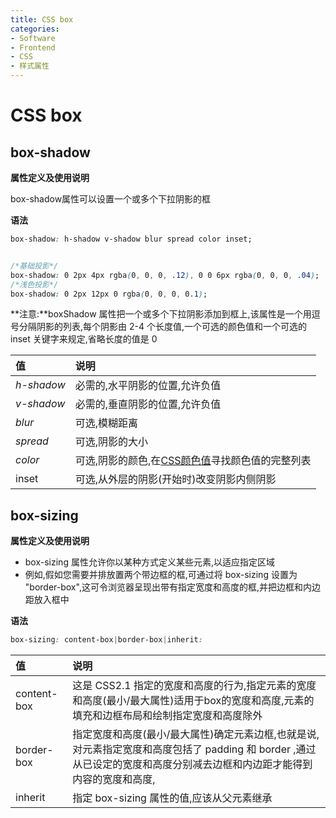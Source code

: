 ```yaml
---
title: CSS box
categories:
- Software
- Frontend
- CSS
- 样式属性
---
```

# CSS box

## box-shadow

**属性定义及使用说明**

box-shadow属性可以设置一个或多个下拉阴影的框

**语法**

```css
box-shadow: h-shadow v-shadow blur spread color inset;


/*基础投影*/
box-shadow: 0 2px 4px rgba(0, 0, 0, .12), 0 0 6px rgba(0, 0, 0, .04);
/*浅色投影*/
box-shadow: 0 2px 12px 0 rgba(0, 0, 0, 0.1);
```

**注意:**boxShadow 属性把一个或多个下拉阴影添加到框上,该属性是一个用逗号分隔阴影的列表,每个阴影由 2-4 个长度值,一个可选的颜色值和一个可选的 inset 关键字来规定,省略长度的值是 0

| 值         | 说明                                                         |
| :--------- | :----------------------------------------------------------- |
| *h-shadow* | 必需的,水平阴影的位置,允许负值                             |
| *v-shadow* | 必需的,垂直阴影的位置,允许负值                             |
| *blur*     | 可选,模糊距离                                               |
| *spread*   | 可选,阴影的大小                                             |
| *color*    | 可选,阴影的颜色,在[CSS颜色值](https://www.runoob.com/cssref/css_colors_legal.aspx)寻找颜色值的完整列表 |
| inset      | 可选,从外层的阴影(开始时)改变阴影内侧阴影                 |

## box-sizing

**属性定义及使用说明**

- box-sizing 属性允许你以某种方式定义某些元素,以适应指定区域
- 例如,假如您需要并排放置两个带边框的框,可通过将 box-sizing 设置为 "border-box",这可令浏览器呈现出带有指定宽度和高度的框,并把边框和内边距放入框中

**语法**

```css
box-sizing: content-box|border-box|inherit:
```

| 值          | 说明                                                         |
| :---------- | :----------------------------------------------------------- |
| content-box | 这是 CSS2.1 指定的宽度和高度的行为,指定元素的宽度和高度(最小/最大属性)适用于box的宽度和高度,元素的填充和边框布局和绘制指定宽度和高度除外 |
| border-box  | 指定宽度和高度(最小/最大属性)确定元素边框,也就是说,对元素指定宽度和高度包括了 padding 和 border ,通过从已设定的宽度和高度分别减去边框和内边距才能得到内容的宽度和高度, |
| inherit     | 指定 box-sizing 属性的值,应该从父元素继承                   |